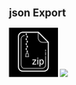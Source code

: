 ## json Export

<div align="left"> 
  <a href="" target="_blank"><svg xmlns="http://www.w3.org/2000/svg" x="0px" y="0px"
width="100" height="100"
viewBox="0 0 172 172"
style=" fill:#000000;"><g fill="none" fill-rule="nonzero" stroke="none" stroke-width="1" stroke-linecap="butt" stroke-linejoin="miter" stroke-miterlimit="10" stroke-dasharray="" stroke-dashoffset="0" font-family="none" font-weight="none" font-size="none" text-anchor="none" style="mix-blend-mode: normal"><path d="M0,172v-172h172v172z" fill="#000000"></path><g fill="#ffffff"><path d="M48.16,14.29078c-9.22952,0 -16.73977,7.50517 -16.73977,16.73641v105.84047c0,9.23124 7.51025,16.74312 16.73977,16.74312h74.88047c9.23124,0 16.73977,-7.51361 16.73977,-16.74312v-86.03359c0,-0.4558 -0.18055,-0.89274 -0.50391,-1.2161l-34.82328,-34.82328c-0.32164,-0.32336 -0.75858,-0.50391 -1.2161,-0.50391zM48.16,17.73078h53.78023v18.03312c0,9.02484 7.3404,16.36352 16.36352,16.36352h18.03648v84.74023c0,7.33408 -5.96569,13.30312 -13.29977,13.30312h-74.88047c-7.33236,0 -13.29977,-5.96905 -13.29977,-13.30312v-105.84047c0,-7.33236 5.96569,-13.2964 13.29977,-13.2964zM103.66023,18.86625l31.54117,31.54117h-16.89766c-8.07712,0 -14.64352,-6.56812 -14.64352,-14.64352zM59.80023,19.45078c-0.47472,0 -0.86,0.38528 -0.86,0.86v5.16c0,0.47472 0.38528,0.86 0.86,0.86h1.72c0.47472,0 0.86,-0.38528 0.86,-0.86v-5.16c0,-0.47472 -0.38528,-0.86 -0.86,-0.86zM54.91234,26.25688c-2.77092,0 -5.42633,0.86374 -7.67953,2.49602c-3.44,2.49056 -5.49258,6.50208 -5.49258,10.72984v90.57883c0,7.29108 5.90855,13.22586 13.17211,13.22586h61.37578c7.26184,0 13.17211,-5.93478 13.17211,-13.22586v-30.63414c0,-0.47472 -0.38528,-0.86 -0.86,-0.86c-0.47472,0 -0.86,0.38528 -0.86,0.86v30.6375c0,6.34336 -5.13799,11.50586 -11.45211,11.50586h-61.37578c-6.31412,0 -11.45211,-5.1625 -11.45211,-11.50586v-90.58219c0,-3.67736 1.78759,-7.16506 4.78039,-9.3357c1.95908,-1.419 4.26716,-2.17016 6.67172,-2.17016c0.47472,0 0.86,-0.38528 0.86,-0.86c0,-0.47472 -0.38528,-0.86 -0.86,-0.86zM63.24023,28.05078c-0.47472,0 -0.86,0.38528 -0.86,0.86v5.16c0,0.47472 0.38528,0.86 0.86,0.86h1.72c0.47472,0 0.86,-0.38528 0.86,-0.86v-5.16c0,-0.47472 -0.38528,-0.86 -0.86,-0.86zM59.80023,36.65078c-0.47472,0 -0.86,0.38528 -0.86,0.86v5.16c0,0.47472 0.38528,0.86 0.86,0.86h1.72c0.47472,0 0.86,-0.38528 0.86,-0.86v-5.16c0,-0.47472 -0.38528,-0.86 -0.86,-0.86zM63.24023,45.25078c-0.47472,0 -0.86,0.38528 -0.86,0.86v5.16c0,0.47472 0.38528,0.86 0.86,0.86h1.72c0.47472,0 0.86,-0.38528 0.86,-0.86v-5.16c0,-0.47472 -0.38528,-0.86 -0.86,-0.86zM59.80023,53.85078c-0.47472,0 -0.86,0.38528 -0.86,0.86v5.16c0,0.47472 0.38528,0.86 0.86,0.86h1.72c0.47472,0 0.86,-0.38528 0.86,-0.86v-5.16c0,-0.47472 -0.38528,-0.86 -0.86,-0.86zM63.24023,62.45078c-0.47472,0 -0.86,0.38528 -0.86,0.86v5.16c0,0.47472 0.38528,0.86 0.86,0.86h1.72c0.47472,0 0.86,-0.38528 0.86,-0.86v-5.16c0,-0.47472 -0.38528,-0.86 -0.86,-0.86zM59.80023,71.05078c-0.47472,0 -0.86,0.38528 -0.86,0.86v5.16c0,0.47472 0.38528,0.86 0.86,0.86h1.72c0.47472,0 0.86,-0.38528 0.86,-0.86v-5.16c0,-0.47472 -0.38528,-0.86 -0.86,-0.86zM128.60023,76.20742c-0.47472,0 -0.86,0.38528 -0.86,0.86v5.16c0,0.47472 0.38528,0.86 0.86,0.86c0.47472,0 0.86,-0.38528 0.86,-0.86v-5.16c0,-0.47472 -0.38528,-0.86 -0.86,-0.86zM63.24023,79.65078c-0.47472,0 -0.86,0.38528 -0.86,0.86v5.16c0,0.47472 0.38528,0.86 0.86,0.86h1.72c0.47472,0 0.86,-0.38528 0.86,-0.86v-5.16c0,-0.47472 -0.38528,-0.86 -0.86,-0.86zM128.60023,84.80742c-0.47472,0 -0.86,0.38528 -0.86,0.86v10.32c0,0.47472 0.38528,0.86 0.86,0.86c0.47472,0 0.86,-0.38528 0.86,-0.86v-10.32c0,-0.47472 -0.38528,-0.86 -0.86,-0.86zM60.31758,88.25078c-0.41452,0 -0.77088,0.29447 -0.84656,0.70211l-2.23398,12.04c-0.04816,0.25112 0.01801,0.51275 0.1814,0.70883c0.16512,0.19608 0.40724,0.30906 0.6618,0.30906h11.18c0.25456,0 0.49668,-0.11298 0.6618,-0.30906c0.16168,-0.19608 0.23121,-0.45771 0.18477,-0.70883l-2.23735,-12.04c-0.07568,-0.40764 -0.42868,-0.70211 -0.8432,-0.70211zM61.03313,89.97078h5.27758l1.91485,10.32h-9.11062z"></path></g><g fill="#ffffff"><path d="M95.395,113.22l-9.72,12.89h10.2v2.43h-13.84v-2.19l9.62,-12.78h-9.48v-2.46h13.22zM102.465,111.11v17.43h-2.98v-17.43zM99.245,106.48v0c0,-0.48 0.14667,-0.88667 0.44,-1.22c0.29333,-0.33333 0.73,-0.5 1.31,-0.5c0.58,0 1.02,0.16667 1.32,0.5c0.30667,0.33333 0.46,0.74 0.46,1.22c0,0.48667 -0.15333,0.89 -0.46,1.21c-0.3,0.32 -0.74,0.48 -1.32,0.48c-0.58,0 -1.01667,-0.16 -1.31,-0.48c-0.29333,-0.32 -0.44,-0.72333 -0.44,-1.21zM121.965,119.74v0.28c0,2.65333 -0.60667,4.79 -1.82,6.41c-1.21333,1.62 -2.85667,2.43 -4.93,2.43v0c-2.12,0 -3.78667,-0.67 -5,-2.01v0v8.39h-2.98v-24.13h2.72l0.15,1.93c1.21333,-1.50667 2.9,-2.26 5.06,-2.26v0c2.09333,0 3.75,0.79 4.97,2.37c1.22,1.58 1.83,3.77667 1.83,6.59zM118.985,119.68v0c0,-1.96667 -0.42,-3.52 -1.26,-4.66c-0.84,-1.14 -1.99,-1.71 -3.45,-1.71v0c-1.80667,0 -3.16,0.8 -4.06,2.4v0v8.33c0.89333,1.59333 2.25667,2.39 4.09,2.39v0c1.43333,0 2.57,-0.56667 3.41,-1.7c0.84667,-1.13333 1.27,-2.81667 1.27,-5.05z"></path></g></g></svg></a>
  <a href="" target="_blank"><img src="https://img.icons8.com/ios/50/000000/documents.png"/></a><br>
</div>
